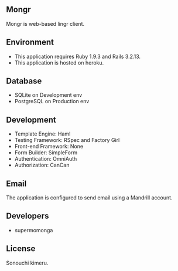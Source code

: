 
## Mongr

Mongr is web-based lingr client.


## Environment

* This application requires Ruby 1.9.3 and Rails 3.2.13.
* This application is hosted on heroku.

## Database

* SQLite on Development env
* PostgreSQL on Production env


## Development

* Template Engine: Haml
* Testing Framework: RSpec and Factory Girl
* Front-end Framework: None
* Form Builder: SimpleForm
* Authentication: OmniAuth
* Authorization: CanCan

## Email

The application is configured to send email using a Mandrill account.

## Developers

* supermomonga

## License

Sonouchi kimeru.

